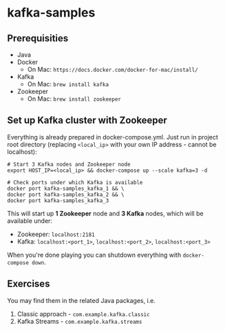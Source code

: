# kafka-samples

## Prerequisities
* Java
* Docker
    * On Mac: `https://docs.docker.com/docker-for-mac/install/`
* Kafka
    * On Mac: `brew install kafka`
* Zookeeper
    * On Mac: `brew install zookeeper`

## Set up Kafka cluster with Zookeeper
Everything is already prepared in docker-compose.yml. Just run in project root directory (replacing `<local_ip>` with your own IP address - cannot be localhost):
```
# Start 3 Kafka nodes and Zookeeper node
export HOST_IP=<local_ip> && docker-compose up --scale kafka=3 -d

# Check ports under which Kafka is available
docker port kafka-samples_kafka_1 && \
docker port kafka-samples_kafka_2 && \
docker port kafka-samples_kafka_3
```
This will start up **1 Zookeeper** node and **3 Kafka** nodes, which will be available under:
* Zookeeper: `localhost:2181`
* Kafka: `localhost:<port_1>`, `localhost:<port_2>`, `localhost:<port_3>`

When you're done playing you can shutdown everything with `docker-compose down`.

## Exercises
You may find them in the related Java packages, i.e.
1. Classic approach - `com.example.kafka.classic`
2. Kafka Streams - `com.example.kafka.streams`
